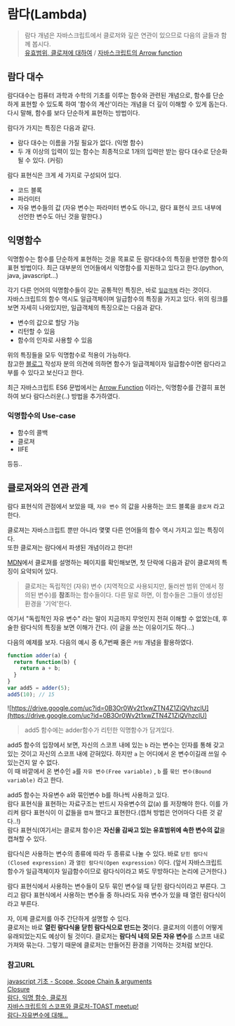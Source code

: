 # 람다(Lambda)

> 람다 개념은 자바스크립트에서 클로저와 깊은 연관이 있으므로 다음의 글들과 함께 봅시다.<br>
> [유효범위, 클로져에 대하여](https://github.com/Shinye/TIL/blob/master/JavaScript/closureAndScope.md) / [자바스크립트의 Arrow function](https://github.com/Shinye/TIL/blob/master/JavaScript/arrowFunction.md)

## 람다 대수
람다대수는 컴퓨터 과학과 수학의 기초를 이루는 함수와 관련된 개념으로, 함수를 단순하게 표현할 수 있도록 하여 '함수의 계산'이라는 개념을 더 깊이 이해할 수 있게 돕는다.<br>다시 말해, 함수를 보다 단순하게 표현하는 방법이다.

람다가 가지는 특징은 다음과 같다.

- 람다 대수는 이름을 가질 필요가 없다. (익명 함수)
- 두 개 이상의 입력이 있는 함수는 최종적으로 1개의 입력만 받는 람다 대수로 단순화 될 수 있다. (커링)

람다 표현식은 크게 세 가지로 구성되어 있다.

- 코드 블록
- 파라미터
- 자유 변수들의 값 (자유 변수는 파라미터 변수도 아니고, 람다 표현식 코드 내부에 선언한 변수도 아닌 것을 말한다.)


## 익명함수

익명함수는 함수를 단순하게 표현하는 것을 목표로 둔 람다대수의 특징을 반영한 함수의 표현 방법이다. 최근 대부분의 언어들에서 익명함수를 지원하고 있다고 한다.(python, java, javascript...) 

각기 다른 언어의 익명함수들이 갖는 공통적인 특징은, 바로 [`일급객체`](https://github.com/Shinye/TIL/blob/master/JavaScript/aboutFunction.md) 라는 것이다.<br>자바스크립트의 함수 역시도 일급객체이며 일급함수의 특징을 가지고 있다. 위의 링크를 보면 자세히 나와있지만, 일급객체의 특징으로는 다음과 같다.

- 변수의 값으로 할당 가능
- 리턴할 수 있음
- 함수의 인자로 사용할 수 있음

위의 특징들을 모두 익명함수로 적용이 가능하다.<br>참고한 [블로그](https://hyunseob.github.io/2016/09/17/lambda-anonymous-function-closure/) 작성자 분의 의견에 의하면 함수가 일급객체이자 일급함수이면 람다라고 부를 수 있다고 보신다고 한다.

최근 자바스크립트 ES6 문법에서는 [Arrow Function](https://github.com/Shinye/TIL/blob/master/JavaScript/arrowFunction.md) 이라는, 익명함수를 간결히 표현하여  보다 람다스러운(..) 방법을 추가하였다.

### 익명함수의 Use-case

- 함수의 콜백
- 클로져
- IIFE

등등..
<br>

## 클로져와의 연관 관계

람다 표현식의 관점에서 보았을 때, `자유 변수` 의 값을 사용하는 코드 블록을 `클로져` 라고 한다.

클로져는 자바스크립트 뿐만 아니라 몇몇 다른 언어들의 함수 역시 가지고 있는 특징이다.<br>또한 클로져는 람다에서 파생된 개념이라고 한다!! <br>

[MDN](https://developer.mozilla.org/ko/docs/Web/JavaScript/Guide/Closures)에서 클로져를 설명하는 페이지를 확인해보면, 첫 단락에 다음과 같이 클로져의 특징이 요약되어 있다.

> 클로저는 독립적인 (자유) 변수 (지역적으로 사용되지만, 둘러싼 범위 안에서 정의된 변수)를 **참조**하는 함수들이다. 다른 말로 하면, 이 함수들은 그들이 생성된 환경을 '기억'한다.

여기서 "독립적인 자유 변수" 라는 말이 지금까지 무엇인지 전혀 이해할 수 없었는데, 후술한 람다식의 특징을 보면 이해가 간다. (이 글을 쓰는 이유이기도 하다...)

다음의 예제를 보자. 다음의 예시 중 6,7번째 줄은 `커링` 개념을 활용하였다.

```javascript
function adder(a) {
  return function(b) {
    return a + b;
  }
}
var add5 = adder(5);
add5(10); // 15
```

![https://drive.google.com/uc?id=0B3Or0Wv2t1xwZTN4Z1ZiQVhzclU](https://drive.google.com/uc?id=0B3Or0Wv2t1xwZTN4Z1ZiQVhzclU)
> add5 함수에는 adder함수가 리턴한 익명함수가 담겨있다.

add5 함수의 입장에서 보면, 자신의 스코프 내에 있는 `b` 라는 변수는 인자를 통해 갖고 있는 것이고 자신의 스코프 내에 갇혀있다. 하지만 `a` 는 어디에서 온 변수이길래 쓰일 수 있는건지 알 수 없다.<br> 이 때 바깥에서 온 변수인 `a`를 `자유 변수(Free variable)` , `b` 를 `묶인 변수(Bound variable)` 라고 한다.

add5 함수는 자유변수 a와 묶인변수 b를 하나씩 사용하고 있다.<br>
람다 표현식을 표현하는 자료구조는 반드시 자유변수의 값(a) 를 저장해야 한다. 이를 가리켜 람다 표현식이 이 값들을 `캡쳐` 했다고 표현한다.(캡쳐 방법은 언어마다 다른 것 같다..!)<br>람다 표현식(여기서는 클로져 함수)은 **자신을 감싸고 있는 유효범위에 속한 변수의 값**을 캡쳐할 수 있다.

람다식은 사용하는 변수의 종류에 따라 두 종류로 나눌 수 있다. 바로 `닫힌 람다식(Closed expression)` 과 `열린 람다식(Open expression)` 이다. (앞서 자바스크립트 함수가 일급객체이자 일급함수이므로 람다식이라고 봐도 무방하다는 논리에 근거한다.)

람다 표현식에서 사용하는 변수들이 모두 묶인 변수일 때 닫힌 람다식이라고 부른다. 그리고 람다 표현식에서 사용하는 변수들 중 하나라도 자유 변수가 있을 때 열린 람다식이라고 부른다.


자, 이제 클로저를 아주 간단하게 설명할 수 있다. <br>클로저는 바로 **열린 람다식을 닫힌 람다식으로 만드는 것**이다. 클로저의 이름이 어떻게 유래되었는지도 예상이 될 것이다. 클로저는 **람다식 내의 모든 자유 변수**를 스코프 내로 가져와 묶는다. 그렇기 때문에 클로저는 만들어진 환경을 기억하는 것처럼 보인다.



### 참고URL
[javascript 기초 - Scope, Scope Chain & arguments](http://insanehong.kr/post/javascript-scope/)<br>[Closure](https://developer.mozilla.org/ko/docs/Web/JavaScript/Guide/Closures)<br>[람다, 익명 함수, 클로저](https://hyunseob.github.io/2016/09/17/lambda-anonymous-function-closure/)<br>[자바스크립트의 스코프와 클로저-TOAST meetup!](http://meetup.toast.com/posts/86)<br>[람다-자유변수에 대해...](https://books.google.co.kr/books?id=z_N8CwAAQBAJ&pg=PT300&lpg=PT300&dq=%EB%9E%8C%EB%8B%A4+%EC%9E%90%EC%9C%A0%EB%B3%80%EC%88%98&source=bl&ots=PnQgWWAoeP&sig=Sdz8dMdZgC96AdnYUf7JGjglgqU&hl=ko&sa=X&ved=0ahUKEwj49MDTtcTVAhWFpZQKHYvjClMQ6AEISTAF#v=onepage&q=%EB%9E%8C%EB%8B%A4%20%EC%9E%90%EC%9C%A0%EB%B3%80%EC%88%98&f=false)
